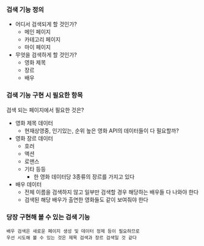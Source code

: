 ### 검색 기능 정의
 - 어디서 검색되게 할 것인가?
	 - 메인 페이지
	 - 카테고리 페이지
	 - 마이 페이지
 - 무엇을 검색하게 할 것인가?
	 - 영화 제목
	 -  장르
	 -  배우

### 검색 기능 구현 시 필요한 항목
검색 되는 페이지에서 필요한 것은?
- 영화 제목 데이터
	- 현재상영중, 인기있는, 순위 높은 영화 API의 데이터들이 다 필요할까? 
- 영화 장르 데이터
	- 호러
	- 액션 
	- 로맨스
	- 기타 등등
		- 한 영화 데이터당 3종류의 장르를 가지고 있다
- 배우 데이터
	- 전체 이름을 검색하지 않고 일부만 검색할 경우 해당하는 배우들 다 나와야 한다
	- 검색된 해당 배우가 출연한 영화들도 같이 보여줘야 한다

### 당장 구현해 볼 수 있는 검색 기능
	배우 검색은 새로운 페이지 생성 및 데이터 정제 등이 필요하므로
	우선 시도해 볼 수 있는 것은 제목 검색과 장르 검색일 것 같다
	
 
